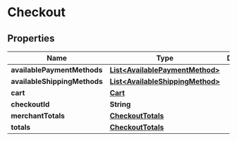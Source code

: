 
# Checkout

## Properties
Name | Type | Description | Notes
------------ | ------------- | ------------- | -------------
**availablePaymentMethods** | [**List&lt;AvailablePaymentMethod&gt;**](AvailablePaymentMethod.md) |  |  [optional]
**availableShippingMethods** | [**List&lt;AvailableShippingMethod&gt;**](AvailableShippingMethod.md) |  |  [optional]
**cart** | [**Cart**](Cart.md) |  |  [optional]
**checkoutId** | **String** |  |  [optional]
**merchantTotals** | [**CheckoutTotals**](CheckoutTotals.md) |  |  [optional]
**totals** | [**CheckoutTotals**](CheckoutTotals.md) |  |  [optional]



